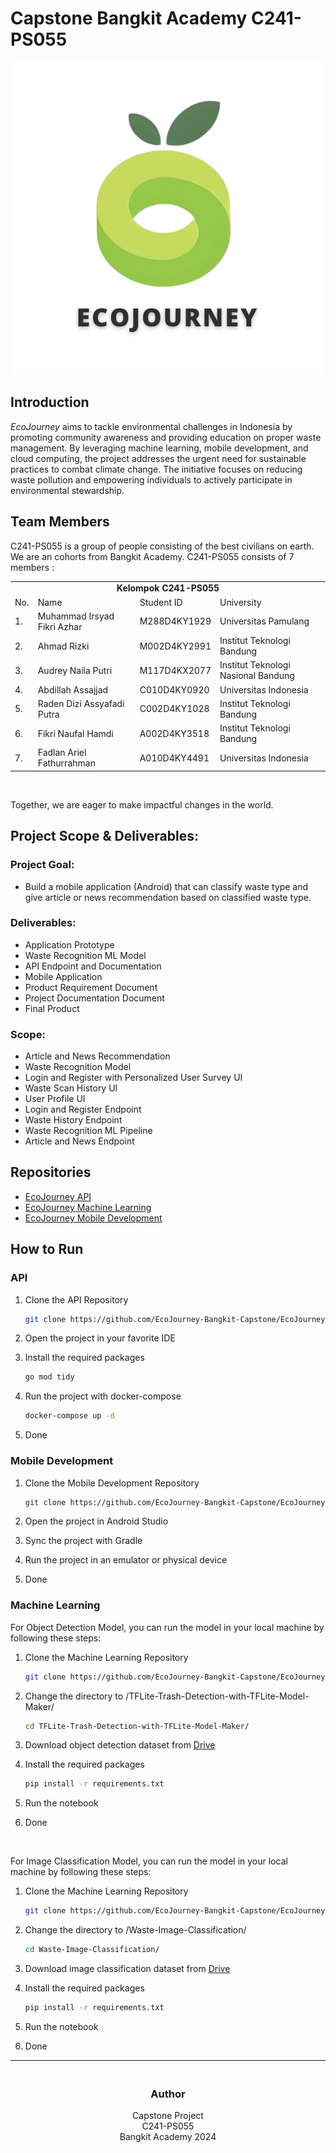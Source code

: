 # Capstone Bangkit Academy C241-PS055

![EcoJourney-Logo](../picture/logo-ecojourney.png)

<div>

## Introduction

_EcoJourney_ aims to tackle environmental challenges in Indonesia by promoting community awareness and providing education on proper waste management. By leveraging machine learning, mobile development, and cloud computing, the project addresses the urgent need for sustainable practices to combat climate change. The initiative focuses on reducing waste pollution and empowering individuals to actively participate in environmental stewardship.

## Team Members

C241-PS055 is a group of people consisting of the best civilians on earth. We are an cohorts from Bangkit Academy. C241-PS055 consists of 7 members :

<div> 
<table>
    <tr>
        <td colspan=4 align="center" style="font-weight:bold">Kelompok C241-PS055</td>
    </tr>
    <tr>
        <td>No.</td>
        <td>Name</td>
        <td>Student ID</td>
        <td>University</td>
    </tr>
    <tr>
        <td>1.</td>
        <td>Muhammad Irsyad Fikri Azhar</td>
        <td>M288D4KY1929</td>
        <td>Universitas Pamulang</td>
    </tr>
    <tr>
        <td>2.</td>
        <td>Ahmad Rizki</td>
        <td>M002D4KY2991</td>
        <td>Institut Teknologi Bandung</td>
    </tr>
    <tr>
        <td>3.</td>
        <td>Audrey Naila Putri</td>
        <td>M117D4KX2077</td>
        <td>Institut Teknologi Nasional Bandung</td>
    </tr>
    <tr>
        <td>4.</td>
        <td>Abdillah Assajjad</td>
        <td>C010D4KY0920</td>
        <td>Universitas Indonesia</td>
    </tr>
    <tr>
        <td>5.</td>
        <td>Raden Dizi Assyafadi Putra</td>
        <td>C002D4KY1028</td>
        <td>Institut Teknologi Bandung</td>
    </tr>
    <tr>
        <td>6.</td>
        <td>Fikri Naufal Hamdi</td>
        <td>A002D4KY3518</td>
        <td>Institut Teknologi Bandung</td>
    </tr>
    <tr>
        <td>7.</td>
        <td>Fadlan Ariel Fathurrahman</td>
        <td>A010D4KY4491</td>
        <td>Universitas Indonesia</td>
    </tr>
</table>
<br>

Together, we are eager to make impactful changes in the world.

## Project Scope & Deliverables:

### Project Goal:

- Build a mobile application (Android) that can classify waste type and give article or news recommendation based on classified waste type.

### Deliverables:

- Application Prototype
- Waste Recognition ML Model
- API Endpoint and Documentation
- Mobile Application
- Product Requirement Document
- Project Documentation Document
- Final Product

### Scope:

- Article and News Recommendation
- Waste Recognition Model
- Login and Register with Personalized User Survey UI
- Waste Scan History UI
- User Profile UI
- Login and Register Endpoint
- Waste History Endpoint
- Waste Recognition ML Pipeline
- Article and News Endpoint

## Repositories

- [EcoJourney API](https://github.com/EcoJourney-Bangkit-Capstone/EcoJourney-backend)
- [EcoJourney Machine Learning](https://github.com/EcoJourney-Bangkit-Capstone/EcoJourney-ML)
- [EcoJourney Mobile Development](https://github.com/EcoJourney-Bangkit-Capstone/EcoJourney-Mobile)

## How to Run

### API

1. Clone the API Repository

    ```bash
    git clone https://github.com/EcoJourney-Bangkit-Capstone/EcoJourney-backend.git
    ```

2. Open the project in your favorite IDE
3. Install the required packages

    ```bash
    go mod tidy
    ```

4. Run the project with docker-compose

    ```bash
    docker-compose up -d
    ```

5. Done

### Mobile Development

1. Clone the Mobile Development Repository

    ```bash
    git clone https://github.com/EcoJourney-Bangkit-Capstone/EcoJourney-Mobile.git
    ```

2. Open the project in Android Studio
3. Sync the project with Gradle
4. Run the project in an emulator or physical device
5. Done

### Machine Learning

For Object Detection Model, you can run the model in your local machine by following these steps:

1. Clone the Machine Learning Repository

    ```bash
    git clone https://github.com/EcoJourney-Bangkit-Capstone/EcoJourney-ML.git
    ```

2. Change the directory to /TFLite-Trash-Detection-with-TFLite-Model-Maker/

    ```bash
    cd TFLite-Trash-Detection-with-TFLite-Model-Maker/
    ```

3. Download object detection dataset from [Drive](https://drive.google.com/drive/folders/153YmYgm2rV4s0FJ5HKiO-UQ5wUCtS_C5?usp=sharing)
4. Install the required packages

    ```bash
    pip install -r requirements.txt
    ```

5. Run the notebook
6. Done

<br>

For Image Classification Model, you can run the model in your local machine by following these steps:

1. Clone the Machine Learning Repository

    ```bash
    git clone https://github.com/EcoJourney-Bangkit-Capstone/EcoJourney-ML.git
    ```

2. Change the directory to /Waste-Image-Classification/

    ```bash
    cd Waste-Image-Classification/
    ```

3. Download image classification dataset from [Drive](https://drive.google.com/drive/folders/153YmYgm2rV4s0FJ5HKiO-UQ5wUCtS_C5?usp=sharing)
4. Install the required packages

    ```bash
    pip install -r requirements.txt
    ```

5. Run the notebook
6. Done

---

<h3 align="center">
    <br>
    Author
    <br>
</h3>

<p align="center">
    Capstone Project<br>
    C241-PS055<br>
    Bangkit Academy 2024
</p>
